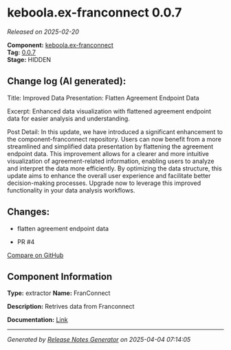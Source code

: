 #  keboola.ex-franconnect 0.0.7

_Released on 2025-02-20_

**Component:** [keboola.ex-franconnect](https://github.com/keboola/component-franconnect)  
**Tag:** [0.0.7](https://github.com/keboola/component-franconnect/releases/tag/0.0.7)  
**Stage:** HIDDEN


## Change log (AI generated):
Title:
Improved Data Presentation: Flatten Agreement Endpoint Data

Excerpt:
Enhanced data visualization with flattened agreement endpoint data for easier analysis and understanding.

Post Detail:
In this update, we have introduced a significant enhancement to the component-franconnect repository. Users can now benefit from a more streamlined and simplified data presentation by flattening the agreement endpoint data. This improvement allows for a clearer and more intuitive visualization of agreement-related information, enabling users to analyze and interpret the data more efficiently. By optimizing the data structure, this update aims to enhance the overall user experience and facilitate better decision-making processes. Upgrade now to leverage this improved functionality in your data analysis workflows.



## Changes:



- flatten agreement endpoint data 




- PR #4 



[Compare on GitHub](https://github.com/keboola/component-franconnect/compare/0.0.6...0.0.7)



## Component Information
**Type:** extractor
**Name:** FranConnect

**Description:** Retrives data from Franconnect


**Documentation:** [Link](https://github.com/keboola/component-franconnect/blob/master/README.md)



---
_Generated by [Release Notes Generator](https://github.com/keboola/release-notes-generator)
on 2025-04-04 07:14:05_